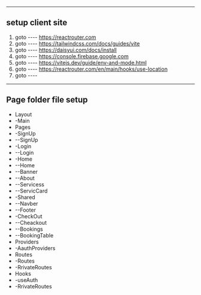  -----------------
 setup client site
 -----------------

1. goto ---- https://reactrouter.com
2. goto ---- https://tailwindcss.com/docs/guides/vite
3. goto ---- https://daisyui.com/docs/install
4. goto ---- https://console.firebase.google.com
5. goto ---- https://vitejs.dev/guide/env-and-mode.html
6. goto ---- https://reactrouter.com/en/main/hooks/use-location
7. goto ---- 

 -----------------
 Page folder file setup
 -----------------
* Layout
*  -Main
* Pages
*  -SignUp
*   --SignUp
*  -Login
*   --Login
*  -Home
*   --Home
*   --Banner
*   --About
*   --Servicess
*   --ServicCard
*  -Shared
*   --Navber
*   --Footer
*  -CheckOut
*   --Cheackout
*   --Bookings
*   --BookingTable
* Providers
*  -AauthProviders
* Routes
*  -Routes
*  -RrivateRoutes
* Hooks
*  -useAuth
*  -RrivateRoutes

<!-- .eslintrc.cjs ---  rules: {'react/prop-types': 'off', }







 -----------------
 setup server site
 -----------------

1. goto ---- https://expressjs.com/en/starter/installing.html

2. create index.js and type
const express = require('express')
const app = express()
const cors = require('cors')
require('dotenv').config()
const port = process.env.PORT || 5000;

// middleware
app.use(cors())
app.use(express.json());

3. package.json
"scripts": {
    "start": "node index.js",
  },

4. goto ---- https://cloud.mongodb.com/v2/6623bee6440aa14866eca3c7#/clusters/connect?clusterId=Cluster0
5. goto ---- https://www.npmjs.com/package/dotenv
6. goto ---- https://www.mongodb.com/docs/drivers/node/current/usage-examples/find


 -----------------
 jwt setup
 -----------------
7. goto ---- https://github.com/auth0/node-jsonwebtoken
8. goto ---- https://expressjs.com/en/resources/middleware/cookie-parser.html
9. goto ---- https://www.npmjs.com/package/cors
10. goto ---- 7 no verify token
11. goto ---- 
12. goto ---- 



* secret key genarate
require('crypto').randomBytes(64).toString('hex')

